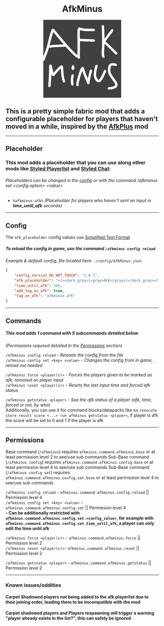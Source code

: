 <h1 align="center">AfkMinus</h1>

<p align="center">
    <img alt="Carpet Bot Placeholder" height="256" src="./src/main/resources/assets/afkminus/icon.png" title="Mod Icon" width="256"/>
</p>

## This is a pretty simple fabric mod that adds a configurable placeholder for players that haven't moved in a while, inspired by the [AfkPlus](https://modrinth.com/mod/afkplus) mod

** **
## Placeholder

### This mod adds a placeholder that you can use along other mods like [Styled Playerlist](https://github.com/Patbox/StyledPlayerList) and [Styled Chat](https://github.com/Patbox/StyledChat):
###### *Placeholders can be changed in the [config](#config) or with the command /afkminus set \<config option\> \<value\>*
 - `%afkminus:afk%` *(Placeholder for players who haven't sent an input in **time_until_afk** seconds)*

** **
## Config

The `afk_placeholder` config values use [Simplified Text Format](https://placeholders.pb4.eu/user/text-format/)

#####  To reload the config in game, use the command `/afkminus config reload`
*Example & default config, file located here: `./config/AfkMinus.json`*
```json
{
    "config_version_DO_NOT_TOUCH": "1.0.1",
    "afk_placeholder": "<i><dark_gray>[<gray>AFK</gray>]</dark_gray></i> ",
    "time_until_afk": 300, 
    "add_tag_on_afk": true,
    "tag_on_afk": "afkminus.afk"
}
```

** **
## Commands

##### This mod adds 1 command with 5 subcommands detailed below
*(Permissions required detailed in the [Permissions](#Permissions) section)*

`/afkminus config reload` *- Reloads the config from the file*<br>
`/afkminus config set <key> <value>` *- Changes the config from in game, reload not needed*

`/afkminus force <player(s)>` *- Forces the players given to be marked as afk, removed on player input*<br>
`/afkminus reset <player(s)>` *- Resets the last input time and forced afk status*

`/afkminus getstatus <player>` *- See the afk status of a player (afk, time, forced or not, by who)*<br>
Additionally, you can use it for command blocks/datapacks like so `/execute store result score <...> run afkminus getstatus <player>`, if player is afk the score will be set to 0 and 1 if the player is afk


** **
## Permissions
Base command (`/afkminus`) requires `afkminus.command.afkminus.base` or at least permission level 2 to see/use sub commands
Sub-Base command (`/afkminus config`) requires `afkminus.command.afkminus.config.base` or at least permission level 4 to see/use sub commands
Sub-Base command (`/afkminus config set`) requires `afkminus.command.afkminus.config.set.base` or at least permission level 4 to see/use sub commands

`/afkminus config reload` - `afkminus.command.afkminus.config.reload` || Permission level 4<br>
`/afkminus config set <key> <value>` - `afkminus.command.afkminus.config.set` || Permission level 4<br>
    **- Can be additionally restricted with `afkminus.command.afkminus.config.set.<config_value>`, for example with `afkminus.command.afkminus.config.set.time_until_afk`, a player can only edit the time until afk**


`/afkminus force <player(s)>` - `afkminus.command.afkminus.force` || Permission level 2<br>
`/afkminus reset <player(s)>`- `afkminus.command.afkminus.reset` || Permission level 2

`/afkminus getstatus <player>` - `afkminus.command.afkminus.getstatus` || Permission level 2

** **
### Known issues/oddities
#### Carpet Shadowed players not being added to the afk playerlist due to their joining order, leading them to be imcompatible with the mod
#### Carpet shadowed players and Players respawning will trigger a warning "player already exists in the list?", this can safely be ignored
